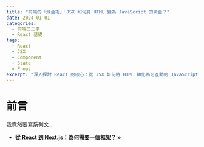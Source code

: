 ```yaml
---
title: "前端的「煉金術」：JSX 如何將 HTML 變為 JavaScript 的黃金？"
date: 2024-01-01
categories:
  - 前端二三事
  - React 基礎
tags:
  - React
  - JSX
  - Component
  - State
  - Props
excerpt: "深入探討 React 的核心：從 JSX 如何將 HTML 轉化為可互動的 JavaScript 元素，到元件如何利用狀態 (State) 來管理自身數據。"
---
```


# 前言 

我竟然要寫系列文..


* **[從 React 到 Next.js：為何需要一個框架？ &raquo;](/2024/01/02/nextjs-why-framework/)**

